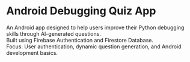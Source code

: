 # Android Debugging Quiz App

An Android app designed to help users improve their Python debugging skills through AI-generated questions.  
Built using Firebase Authentication and Firestore Database.  
Focus: User authentication, dynamic question generation, and Android development basics.
